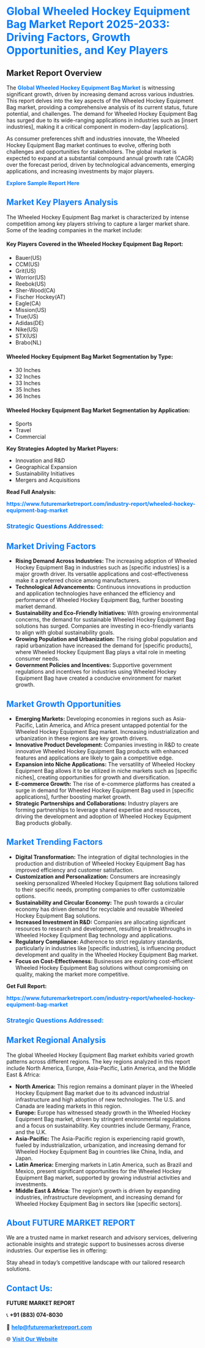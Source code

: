 <h1 style="color: #007BFF;">Global Wheeled Hockey Equipment Bag Market Report 2025-2033: Driving Factors, Growth Opportunities, and Key Players</h1>

<section id="overview">
<h2>Market Report Overview</h2>
<p>The <a href="https://www.futuremarketreport.com/industry-report/wheeled-hockey-equipment-bag-market" style="color: #007BFF; text-decoration: none;"><strong>Global Wheeled Hockey Equipment Bag Market</strong></a> is witnessing significant growth, driven by increasing demand across various industries. This report delves into the key aspects of the Wheeled Hockey Equipment Bag market, providing a comprehensive analysis of its current status, future potential, and challenges. The demand for Wheeled Hockey Equipment Bag has surged due to its wide-ranging applications in industries such as [insert industries], making it a critical component in modern-day [applications].</p>
<p>As consumer preferences shift and industries innovate, the Wheeled Hockey Equipment Bag market continues to evolve, offering both challenges and opportunities for stakeholders. The global market is expected to expand at a substantial compound annual growth rate (CAGR) over the forecast period, driven by technological advancements, emerging applications, and increasing investments by major players.</p>
</section>

<section id="overview">
<p><a href="https://www.futuremarketreport.com/request-sample/reportId=55558" style="color: #007BFF; text-decoration: none;"><strong>Explore Sample Report Here</strong></a></p>
</section>

<section id="key-players">
<h2 style="color: #007BFF;">Market Key Players Analysis</h2>
<p>The Wheeled Hockey Equipment Bag market is characterized by intense competition among key players striving to capture a larger market share. Some of the leading companies in the market include:</p>
<h4>Key Players Covered in the Wheeled Hockey Equipment Bag Report:</h4>
<ul><li>Bauer(US)</li><li>CCM(US)</li><li>Grit(US)</li><li>Worrior(US)</li><li>Reebok(US)</li><li>Sher-Wood(CA)</li><li>Fischer Hockey(AT)</li><li>Eagle(CA)</li><li>Mission(US)</li><li>True(US)</li><li>Adidas(DE)</li><li>Nike(US)</li><li>STX(US)</li><li>Brabo(NL)</li></ul>
<h4>Wheeled Hockey Equipment Bag Market Segmentation by Type:</h4>
<ul><li>30 Inches</li><li>32 Inches</li><li>33 Inches</li><li>35 Inches</li><li>36 Inches</li></ul>

<h4>Wheeled Hockey Equipment Bag Market Segmentation by Application:</h4>
<ul><li>Sports</li><li>Travel</li><li>Commercial</li></ul>
<p><strong>Key Strategies Adopted by Market Players:</strong></p>
<ul>
<li>Innovation and R&D</li>
<li>Geographical Expansion</li>
<li>Sustainability Initiatives</li>
<li>Mergers and Acquisitions</li>
</ul>
</section>

<section>
<p><strong>Read Full Analysis: </strong></p><a href="https://www.futuremarketreport.com/industry-report/wheeled-hockey-equipment-bag-market" style="color: #007BFF; text-decoration: none;"><strong>https://www.futuremarketreport.com/industry-report/wheeled-hockey-equipment-bag-market</strong></a>
<h3 style="color: #007BFF;">Strategic Questions Addressed:</h3>
</section>

<section id="driving-factors">
<h2 style="color: #007BFF;">Market Driving Factors</h2>
<ul>
<li><strong>Rising Demand Across Industries:</strong> The increasing adoption of Wheeled Hockey Equipment Bag in industries such as [specific industries] is a major growth driver. Its versatile applications and cost-effectiveness make it a preferred choice among manufacturers.</li>
<li><strong>Technological Advancements:</strong> Continuous innovations in production and application technologies have enhanced the efficiency and performance of Wheeled Hockey Equipment Bag, further boosting market demand.</li>
<li><strong>Sustainability and Eco-Friendly Initiatives:</strong> With growing environmental concerns, the demand for sustainable Wheeled Hockey Equipment Bag solutions has surged. Companies are investing in eco-friendly variants to align with global sustainability goals.</li>
<li><strong>Growing Population and Urbanization:</strong> The rising global population and rapid urbanization have increased the demand for [specific products], where Wheeled Hockey Equipment Bag plays a vital role in meeting consumer needs.</li>
<li><strong>Government Policies and Incentives:</strong> Supportive government regulations and incentives for industries using Wheeled Hockey Equipment Bag have created a conducive environment for market growth.</li>
</ul>
</section>

<section id="growth-opportunities">
<h2 style="color: #007BFF;">Market Growth Opportunities</h2>
<ul>
<li><strong>Emerging Markets:</strong> Developing economies in regions such as Asia-Pacific, Latin America, and Africa present untapped potential for the Wheeled Hockey Equipment Bag market. Increasing industrialization and urbanization in these regions are key growth drivers.</li>
<li><strong>Innovative Product Development:</strong> Companies investing in R&D to create innovative Wheeled Hockey Equipment Bag products with enhanced features and applications are likely to gain a competitive edge.</li>
<li><strong>Expansion into Niche Applications:</strong> The versatility of Wheeled Hockey Equipment Bag allows it to be utilized in niche markets such as [specific niches], creating opportunities for growth and diversification.</li>
<li><strong>E-commerce Growth:</strong> The rise of e-commerce platforms has created a surge in demand for Wheeled Hockey Equipment Bag used in [specific applications], further boosting market growth.</li>
<li><strong>Strategic Partnerships and Collaborations:</strong> Industry players are forming partnerships to leverage shared expertise and resources, driving the development and adoption of Wheeled Hockey Equipment Bag products globally.</li>
</ul>
</section>

<section id="trending-factors">
<h2 style="color: #007BFF;">Market Trending Factors</h2>
<ul>
<li><strong>Digital Transformation:</strong> The integration of digital technologies in the production and distribution of Wheeled Hockey Equipment Bag has improved efficiency and customer satisfaction.</li>
<li><strong>Customization and Personalization:</strong> Consumers are increasingly seeking personalized Wheeled Hockey Equipment Bag solutions tailored to their specific needs, prompting companies to offer customizable options.</li>
<li><strong>Sustainability and Circular Economy:</strong> The push towards a circular economy has driven demand for recyclable and reusable Wheeled Hockey Equipment Bag solutions.</li>
<li><strong>Increased Investment in R&D:</strong> Companies are allocating significant resources to research and development, resulting in breakthroughs in Wheeled Hockey Equipment Bag technology and applications.</li>
<li><strong>Regulatory Compliance:</strong> Adherence to strict regulatory standards, particularly in industries like [specific industries], is influencing product development and quality in the Wheeled Hockey Equipment Bag market.</li>
<li><strong>Focus on Cost-Effectiveness:</strong> Businesses are exploring cost-efficient Wheeled Hockey Equipment Bag solutions without compromising on quality, making the market more competitive.</li>
</ul>
</section>

<section>
<p><strong>Get Full Report: </strong></p><a href="https://www.futuremarketreport.com/industry-report/wheeled-hockey-equipment-bag-market" style="color: #007BFF; text-decoration: none;"><strong>https://www.futuremarketreport.com/industry-report/wheeled-hockey-equipment-bag-market</strong></a>
<h3 style="color: #007BFF;">Strategic Questions Addressed:</h3>
</section>


<section id="regional-analysis">
<h2 style="color: #007BFF;">Market Regional Analysis</h2>
<p>The global Wheeled Hockey Equipment Bag market exhibits varied growth patterns across different regions. The key regions analyzed in this report include North America, Europe, Asia-Pacific, Latin America, and the Middle East & Africa:</p>
<ul>
<li><strong>North America:</strong> This region remains a dominant player in the Wheeled Hockey Equipment Bag market due to its advanced industrial infrastructure and high adoption of new technologies. The U.S. and Canada are leading markets in this region.</li>
<li><strong>Europe:</strong> Europe has witnessed steady growth in the Wheeled Hockey Equipment Bag market, driven by stringent environmental regulations and a focus on sustainability. Key countries include Germany, France, and the U.K.</li>
<li><strong>Asia-Pacific:</strong> The Asia-Pacific region is experiencing rapid growth, fueled by industrialization, urbanization, and increasing demand for Wheeled Hockey Equipment Bag in countries like China, India, and Japan.</li>
<li><strong>Latin America:</strong> Emerging markets in Latin America, such as Brazil and Mexico, present significant opportunities for the Wheeled Hockey Equipment Bag market, supported by growing industrial activities and investments.</li>
<li><strong>Middle East & Africa:</strong> The region’s growth is driven by expanding industries, infrastructure development, and increasing demand for Wheeled Hockey Equipment Bag in sectors like [specific sectors].</li>
</ul>
</section>

<footer>
<h2 style="color: #007BFF;">About FUTURE MARKET REPORT</h2>
<p>We are a trusted name in market research and advisory services, delivering actionable insights and strategic support to businesses across diverse industries. Our expertise lies in offering:</p>

<p>Stay ahead in today’s competitive landscape with our tailored research solutions.</p>

<h2 style="color: #007BFF;">Contact Us:</h2>
<p><strong>FUTURE MARKET REPORT</strong></p>
<p>📞 <strong>+91 (883) 074-8030</strong></p>
<p>📧 <strong><a href="mailto:help@futuremarketreport.com" style="color: #007BFF;">help@futuremarketreport.com</a></strong></p>
<p>🌐 <strong><a href="https://www.futuremarketreport.com/" style="color: #007BFF;">Visit Our Website</a></strong></p>
</footer>